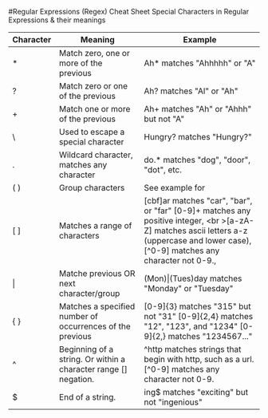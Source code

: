 #Regular Expressions (Regex) Cheat Sheet
Special Characters in Regular Expressions & their meanings

Character | Meaning | Example 
--- | --- | ---
* | Match zero, one or more of the previous | Ah* matches "Ahhhhh" or "A"
?	| Match zero or one of the previous	| Ah? matches "Al" or "Ah"
+	| Match one or more of the previous	| Ah+ matches "Ah" or "Ahhh" but not "A"
\	| Used to escape a special character	| Hungry\? matches "Hungry?"
.	| Wildcard character, matches any character	| do.* matches "dog", "door", "dot", etc.
( )	| Group characters	| See example for |
[ ]	| Matches a range of characters	| [cbf]ar matches "car", "bar", or "far"  [0-9]+ matches any positive integer, <br \>[a-zA-Z] matches ascii letters a-z (uppercase and lower case),  [^0-9] matches any character not 0-9.,  
\|	| Matche previous OR next character/group	| (Mon)\|(Tues)day matches "Monday" or "Tuesday"
{ }	| Matches a specified number of occurrences of the previous	| [0-9]{3} matches "315" but not "31"  [0-9]{2,4} matches "12", "123", and "1234"  [0-9]{2,} matches "1234567..."
^	| Beginning of a string. Or within a character range [] negation. |	^http matches strings that begin with http, such as a url.  [^0-9] matches any character not 0-9.
$	| End of a string.	| ing$ matches "exciting" but not "ingenious"
